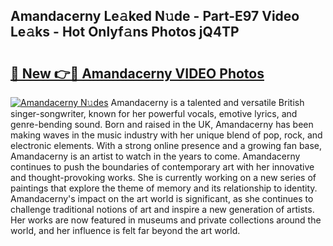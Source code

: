 ## Amandacerny Le𝚊ked N𝚞de - Part-E97 Video Le𝚊ks - Hot Onlyf𝚊ns Photos jQ4TP

# <h2><a href="http://ab12824.deff.icu/?id=Amandacerny">🔗 New 👉🔴 Amandacerny VIDEO Photos</a></h2>

[![Amandacerny N𝚞des](https://i.imgur.com/rIISA9y.gif)](http://ab12824.deff.icu/?id=Amandacerny)
Amandacerny is a talented and versatile British singer-songwriter, known for her powerful vocals, emotive lyrics, and genre-bending sound. Born and raised in the UK, Amandacerny has been making waves in the music industry with her unique blend of pop, rock, and electronic elements. With a strong online presence and a growing fan base, Amandacerny is an artist to watch in the years to come. Amandacerny continues to push the boundaries of contemporary art with her innovative and thought-provoking works. She is currently working on a new series of paintings that explore the theme of memory and its relationship to identity. Amandacerny's impact on the art world is significant, as she continues to challenge traditional notions of art and inspire a new generation of artists. Her works are now featured in museums and private collections around the world, and her influence is felt far beyond the art world.
